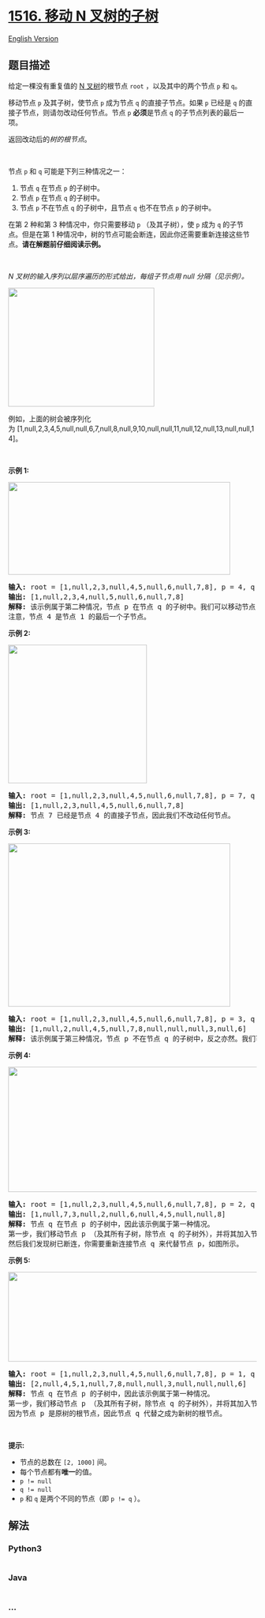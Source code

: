 # [1516. 移动 N 叉树的子树](https://leetcode-cn.com/problems/move-sub-tree-of-n-ary-tree)

[English Version](/solution/1500-1599/1516.Move%20Sub-Tree%20of%20N-Ary%20Tree/README_EN.md)

## 题目描述

<!-- 这里写题目描述 -->

<p>给定一棵没有重复值的 <a href="http://leetcode.com/articles/introduction-to-n-ary-trees/">N 叉树</a>的根节点&nbsp;<code>root</code>&nbsp;，以及其中的两个节点&nbsp;<code>p</code> 和&nbsp;<code>q</code>。</p>

<p>移动节点&nbsp;<code>p</code>&nbsp;及其子树，使节点 <code>p</code>&nbsp;成为节点&nbsp;<code>q</code>&nbsp;的直接子节点。如果&nbsp;<code>p</code>&nbsp;已经是&nbsp;<code>q</code>&nbsp;的直接子节点，则请勿改动任何节点。节点&nbsp;<code>p</code> <strong>必须</strong>是节点&nbsp;<code>q</code>&nbsp;的子节点列表的最后一项。</p>

<p>返回改动后的<em>树的根节点</em>。</p>

<p>&nbsp;</p>

<p>节点&nbsp;<code>p</code>&nbsp;和&nbsp;<code>q</code>&nbsp;可能是下列三种情况之一：</p>

<ol>
	<li>节点&nbsp;<code>q</code>&nbsp;在节点&nbsp;<code>p</code>&nbsp;的子树中。</li>
	<li>节点&nbsp;<code>p</code>&nbsp;在节点&nbsp;<code>q</code>&nbsp;的子树中。</li>
	<li>节点&nbsp;<code>p</code>&nbsp;不在节点&nbsp;<code>q</code>&nbsp;的子树中，且节点&nbsp;<code>q</code> 也不在节点&nbsp;<code>p</code>&nbsp;的子树中。</li>
</ol>

<p>在第 2 种和第 3 种情况中，你只需要移动&nbsp;<code>p</code>&nbsp;（及其子树），使 <code>p</code>&nbsp;成为&nbsp;<code>q</code>&nbsp;的子节点。但是在第 1 种情况中，树的节点可能会断连，因此你还需要重新连接这些节点。<strong>请在解题前仔细阅读示例。</strong></p>

<p>&nbsp;</p>

<p><em>N 叉树的输入序列以层序遍历的形式给出，每组子节点用 null 分隔（见示例）。</em></p>

<p><img alt="" src="https://cdn.jsdelivr.net/gh/doocs/leetcode@main/solution/1500-1599/1516.Move%20Sub-Tree%20of%20N-Ary%20Tree/images/sample_4_964.png" style="height: 241px; width: 296px;"></p>

<p>例如，上面的树会被序列化为&nbsp;[1,null,2,3,4,5,null,null,6,7,null,8,null,9,10,null,null,11,null,12,null,13,null,null,14]。</p>

<p>&nbsp;</p>

<p><strong>示例 1:</strong></p>

<p><img alt="" src="https://cdn.jsdelivr.net/gh/doocs/leetcode@main/solution/1500-1599/1516.Move%20Sub-Tree%20of%20N-Ary%20Tree/images/move_e1.jpg" style="height: 188px; width: 450px;"></p>

<pre><strong>输入:</strong> root = [1,null,2,3,null,4,5,null,6,null,7,8], p = 4, q = 1
<strong>输出:</strong> [1,null,2,3,4,null,5,null,6,null,7,8]
<strong>解释:</strong> 该示例属于第二种情况，节点 p 在节点 q 的子树中。我们可以移动节点 p 及其子树，使 p 成为节点 q 的直接子节点。
注意，节点 4 是节点 1 的最后一个子节点。</pre>

<p><strong>示例 2:</strong></p>

<p><img alt="" src="https://cdn.jsdelivr.net/gh/doocs/leetcode@main/solution/1500-1599/1516.Move%20Sub-Tree%20of%20N-Ary%20Tree/images/move_e2.jpg" style="height: 281px; width: 281px;"></p>

<pre><strong>输入:</strong> root = [1,null,2,3,null,4,5,null,6,null,7,8], p = 7, q = 4
<strong>输出:</strong> [1,null,2,3,null,4,5,null,6,null,7,8]
<strong>解释:</strong> 节点 7 已经是节点 4 的直接子节点，因此我们不改动任何节点。
</pre>

<p><strong>示例 3:</strong></p>

<p><img alt="" src="https://cdn.jsdelivr.net/gh/doocs/leetcode@main/solution/1500-1599/1516.Move%20Sub-Tree%20of%20N-Ary%20Tree/images/move_e3.jpg" style="height: 331px; width: 450px;"></p>

<pre><strong>输入:</strong> root = [1,null,2,3,null,4,5,null,6,null,7,8], p = 3, q = 8
<strong>输出:</strong> [1,null,2,null,4,5,null,7,8,null,null,null,3,null,6]
<strong>解释:</strong> 该示例属于第三种情况，节点 p 不在节点 q 的子树中，反之亦然。我们可以移动节点 3 及其子树，使之成为节点 8 的子节点。
</pre>

<p><strong>示例 4:</strong></p>

<p><img alt="" src="https://cdn.jsdelivr.net/gh/doocs/leetcode@main/solution/1500-1599/1516.Move%20Sub-Tree%20of%20N-Ary%20Tree/images/move_e4.jpg" style="height: 254px; width: 700px;"></p>

<pre><strong>输入:</strong> root = [1,null,2,3,null,4,5,null,6,null,7,8], p = 2, q = 7
<strong>输出:</strong> [1,null,7,3,null,2,null,6,null,4,5,null,null,8]
<strong>解释:</strong> 节点 q 在节点 p 的子树中，因此该示例属于第一种情况。
第一步，我们移动节点 p （及其所有子树，除节点 q 的子树外），并将其加入节点 q 的子节点列表中。
然后我们发现树已断连，你需要重新连接节点 q 来代替节点 p，如图所示。
</pre>

<p><strong>示例 5:</strong></p>

<p><img alt="" src="https://cdn.jsdelivr.net/gh/doocs/leetcode@main/solution/1500-1599/1516.Move%20Sub-Tree%20of%20N-Ary%20Tree/images/move_e5.jpg" style="height: 182px; width: 700px;"></p>

<pre><strong>输入:</strong> root = [1,null,2,3,null,4,5,null,6,null,7,8], p = 1, q = 2
<strong>输出:</strong> [2,null,4,5,1,null,7,8,null,null,3,null,null,null,6]
<strong>解释:</strong> 节点 q 在节点 p 的子树中，因此该示例属于第一种情况。
第一步，我们移动节点 p （及其所有子树，除节点 q 的子树外），并将其加入节点 q 的子节点列表中。
因为节点 p 是原树的根节点，因此节点 q 代替之成为新树的根节点。</pre>

<p>&nbsp;</p>

<p><strong>提示:</strong></p>

<ul>
	<li>节点的总数在&nbsp;<code>[2,&nbsp;1000]</code>&nbsp;间。</li>
	<li>每个节点都有<strong>唯一</strong>的值。</li>
	<li><code>p != null</code></li>
	<li><code>q != null</code></li>
	<li><code>p</code>&nbsp;和&nbsp;<code>q</code>&nbsp;是两个不同的节点（即&nbsp;<code>p != q</code>&nbsp;）。</li>
</ul>

## 解法

<!-- 这里可写通用的实现逻辑 -->

<!-- tabs:start -->

### **Python3**

<!-- 这里可写当前语言的特殊实现逻辑 -->

```python

```

### **Java**

<!-- 这里可写当前语言的特殊实现逻辑 -->

```java

```

### **...**

```

```

<!-- tabs:end -->
